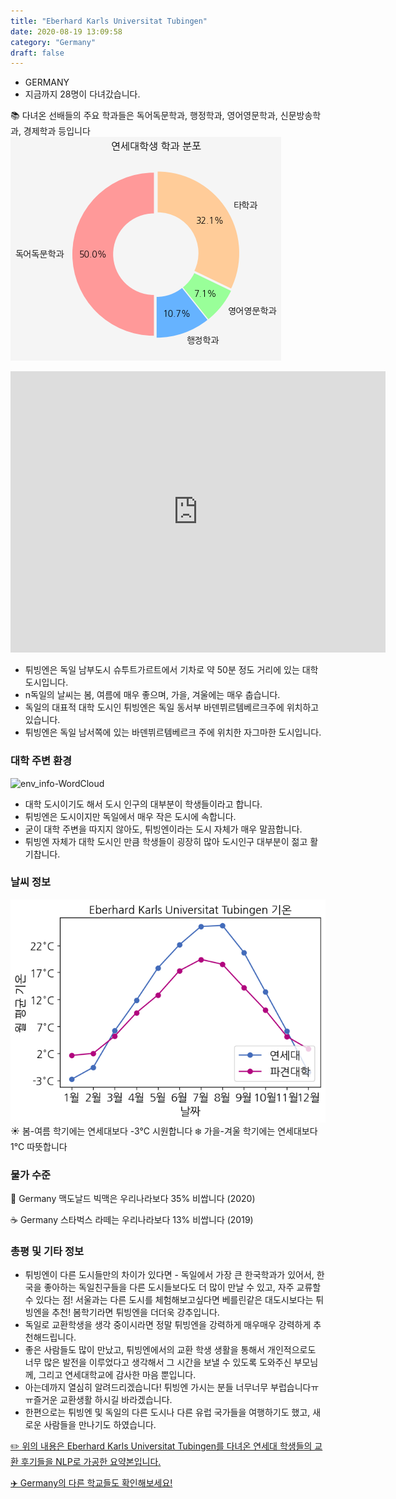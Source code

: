 ```yaml
---
title: "Eberhard Karls Universitat Tubingen"
date: 2020-08-19 13:09:58
category: "Germany"
draft: false
---
```


- GERMANY
- 지금까지 28명이 다녀갔습니다.

📚 다녀온 선배들의 주요 학과들은 독어독문학과, 행정학과, 영어영문학과, 신문방송학과, 경제학과 등입니다
![department-info](../plots/DE000001.png)

<iframe
width="600"
height="450"
frameborder="0" style="border:0"
src="https://www.google.com/maps/embed/v1/place?key=AIzaSyC9e1AME-pVmWC4hBpFdu5S4dKzyepa3HQ&q=Eberhard+Karls+Universitat+Tubingen&center=48.5294782,9.043774&zoom=14" allowfullscreen>
</iframe>

- 튀빙엔은 독일 남부도시 슈투트가르트에서 기차로 약 50분 정도 거리에 있는 대학도시입니다.
- n독일의 날씨는 봄, 여름에 매우 좋으며, 가을, 겨울에는 매우 춥습니다.
- 독일의 대표적 대학 도시인 튀빙엔은 독일 동서부 바덴뷔르템베르크주에 위치하고 있습니다.
- 튀빙엔은 독일 남서쪽에 있는 바덴뷔르템베르크 주에 위치한 자그마한 도시입니다.

### 대학 주변 환경

![env_info-WordCloud](../univ_wordclouds_okt/env_info/DE000001_env_info_okt.png)

- 대학 도시이기도 해서 도시 인구의 대부분이 학생들이라고 합니다.
- 튀빙엔은 도시이지만 독일에서 매우 작은 도시에 속합니다.
- 굳이 대학 주변을 따지지 않아도, 튀빙엔이라는 도시 자체가 매우 말끔합니다.
- 튀빙엔 자체가 대학 도시인 만큼 학생들이 굉장히 많아 도시인구 대부분이 젊고 활기찹니다.

### 날씨 정보 
 ![temparature_DE000001](../plots/weather/DE000001.png)
☀️ 봄-여름 학기에는 연세대보다 -3°C 시원합니다
❄️ 가을-겨울 학기에는 연세대보다 1°C 따뜻합니다
### 물가 수준
🍔 Germany 맥도날드 빅맥은 우리나라보다 35% 비쌉니다 (2020)

☕️ Germany 스타벅스 라떼는 우리나라보다 13% 비쌉니다 (2019)

### 총평 및 기타 정보

- 튀빙엔이 다른 도시들만의 차이가 있다면 - 독일에서 가장 큰 한국학과가 있어서, 한국을 좋아하는 독일친구들을 다른 도시들보다도 더 많이 만날 수 있고, 자주 교류할 수 있다는 점! 서울과는 다른 도시를 체험해보고싶다면 베를린같은 대도시보다는 튀빙엔을 추천! 봄학기라면 튀빙엔을 더더욱 강추입니다.
- 독일로 교환학생을 생각 중이시라면 정말 튀빙엔을 강력하게 매우매우 강력하게 추천해드립니다.
- 좋은 사람들도 많이 만났고, 튀빙엔에서의 교환 학생 생활을 통해서 개인적으로도 너무 많은 발전을 이루었다고 생각해서 그 시간을 보낼 수 있도록 도와주신 부모님께, 그리고 연세대학교에 감사한 마음 뿐입니다.
- 아는데까지 열심히 알려드리겠습니다! 튀빙엔 가시는 분들 너무너무 부럽습니다ㅠㅠ즐거운 교환생활 하시길 바라겠습니다.
- 한편으로는 튀빙엔 및 독일의 다른 도시나 다른 유럽 국가들을 여행하기도 했고, 새로운 사람들을 만나기도 하였습니다.

[✏️ 위의 내용은 Eberhard Karls Universitat Tubingen를 다녀온 연세대 학생들의 교환 후기들을 NLP로 가공한 요약본입니다.](http://oia.yonsei.ac.kr/partner/expReport.asp?ucode=DE000001&bgbn=A)

[✈️ Germany의 다른 학교들도 확인해보세요!](https://yonsei-exchange.netlify.app/?category=Germany)
